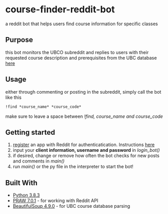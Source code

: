# course-finder-reddit-bot
a reddit bot that helps users find course information for specific classes

## Purpose
this bot monitors the UBCO subreddit and replies to users with their requested course description and prerequisites from the UBC database [here](http://www.calendar.ubc.ca/okanagan/courses.cfm?go=name)

## Usage
either through commenting or posting in the subreddit, simply call the bot like this
```
!find *course_name* *course_code*
```
make sure to leave a space between *!find, course_name and course_code*

## Getting started
1. [register](https://ssl.reddit.com/prefs/apps/) an app with Reddit for authenticatication. Instructions [here](https://praw.readthedocs.io/en/latest/getting_started/authentication.html)
2. input your **client information, username and password** in *login_bot()* 
3. if desired, change or remove how often the bot checks for new posts and comments in *main()* 
4. run *main()* or the py file in the interpreter to start the bot!

## Built With
* [Python 3.8.3](https://www.python.org/downloads/)
* [PRAW 7.0.1](https://praw.readthedocs.io/en/latest/index.html) - for working with Reddit API
* [BeautifulSoup 4.9.0](https://www.crummy.com/software/BeautifulSoup/bs4/doc/) - for UBC course database parsing
